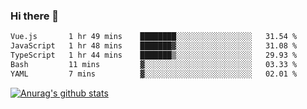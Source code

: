 ### Hi there 👋



<!--
**webB1an/webB1an** is a ✨ _special_ ✨ repository because its `README.md` (this file) appears on your GitHub profile.

Here are some ideas to get you started:

- 🔭 I’m currently working on ...
- 🌱 I’m currently learning ...
- 👯 I’m looking to collaborate on ...
- 🤔 I’m looking for help with ...
- 💬 Ask me about ...
- 📫 How to reach me: ...
- 😄 Pronouns: ...
- ⚡ Fun fact: ...
-->

<!--START_SECTION:waka-->

```txt
Vue.js       1 hr 49 mins    ████████░░░░░░░░░░░░░░░░░   31.54 %
JavaScript   1 hr 48 mins    ███████▓░░░░░░░░░░░░░░░░░   31.08 %
TypeScript   1 hr 44 mins    ███████▒░░░░░░░░░░░░░░░░░   29.93 %
Bash         11 mins         ▓░░░░░░░░░░░░░░░░░░░░░░░░   03.33 %
YAML         7 mins          ▓░░░░░░░░░░░░░░░░░░░░░░░░   02.01 %
```

<!--END_SECTION:waka-->


[![Anurag's github stats](https://github-readme-stats.vercel.app/api?username=webB1an&show_icons=true&theme=radical)](https://github.com/anuraghazra/github-readme-stats)

